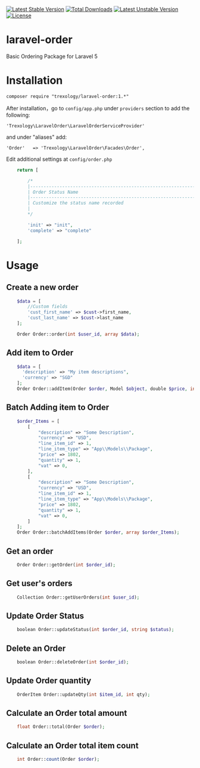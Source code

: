 [![Latest Stable Version](https://poser.pugx.org/trexology/laravel-order/v/stable)](https://packagist.org/packages/trexology/laravel-order) [![Total Downloads](https://poser.pugx.org/trexology/laravel-order/downloads)](https://packagist.org/packages/trexology/laravel-order) [![Latest Unstable Version](https://poser.pugx.org/trexology/laravel-order/v/unstable)](https://packagist.org/packages/trexology/laravel-order) [![License](https://poser.pugx.org/trexology/laravel-order/license)](https://packagist.org/packages/trexology/laravel-order)

# laravel-order
Basic Ordering Package for Laravel 5

# Installation

    composer require "trexology/laravel-order:1.*"

After installation，go to `config/app.php` under `providers` section to add the following:

    'Trexology\LaravelOrder\LaravelOrderServiceProvider'

and under "aliases" add:

    'Order'   => 'Trexology\LaravelOrder\Facades\Order',

Edit additional settings at `config/order.php`

```php
    return [

        /*
        |--------------------------------------------------------------------------
        | Order Status Name
        |--------------------------------------------------------------------------
        | Customize the status name recorded
        |
        */

        'init' => "init",
        'complete' => "complete"

    ];
```

# Usage

## Create a new order

```php
    $data = [
        //Custom fields
        'cust_first_name' => $cust->first_name,
        'cust_last_name' => $cust->last_name
    ];

    Order Order::order(int $user_id, array $data);
```

## Add item to Order
```php
    $data = [
      'description' => "My item descriptions",
      'currency' => "SGD"
    ];
    Order Order::addItem(Order $order, Model $object, double $price, int $quantity, array $data, double $vat);
```

## Batch Adding item to Order
```php
    $order_Items = [
        [
            "description" => "Some Description",
            "currency" => "USD",
            "line_item_id" => 1,
            "line_item_type" => "App\\Models\\Package",
            "price" => 1802,
            "quantity" => 1,
            "vat" => 0,
        ],
        [
            "description" => "Some Description",
            "currency" => "USD",
            "line_item_id" => 1,
            "line_item_type" => "App\\Models\\Package",
            "price" => 1802,
            "quantity" => 1,
            "vat" => 0,
        ]
    ];
    Order Order::batchAddItems(Order $order, array $order_Items);
```

## Get an order
```php
    Order Order::getOrder(int $order_id);
```

## Get user's orders
```php
    Collection Order::getUserOrders(int $user_id);
```

## Update Order Status
```php
    boolean Order::updateStatus(int $order_id, string $status);
```

## Delete an Order
```php
    boolean Order::deleteOrder(int $order_id);
```

## Update Order quantity
```php
    OrderItem Order::updateQty(int $item_id, int qty);
```

## Calculate an Order total amount
```php
    float Order::total(Order $order);
```

## Calculate an Order total item count
```php
    int Order::count(Order $order);
```
